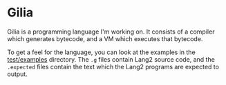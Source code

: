 # Gilia

Gilia is a programming language I'm working on.
It consists of a compiler which generates bytecode, and a VM which executes
that bytecode.

To get a feel for the language, you can look at the examples in the
[test/examples](https://github.com/mortie/gilia/tree/main/test/examples)
directory. The `.g` files contain Lang2 source code, and the
`.expected` files contain the text which the Lang2 programs are expected to output.
